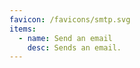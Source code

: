 ```yaml
---
favicon: /favicons/smtp.svg
items:
  - name: Send an email
    desc: Sends an email.
---
```


<script setup>
  import CustomListing from '../../components/CustomListing.vue'
</script>

<CustomListing />
